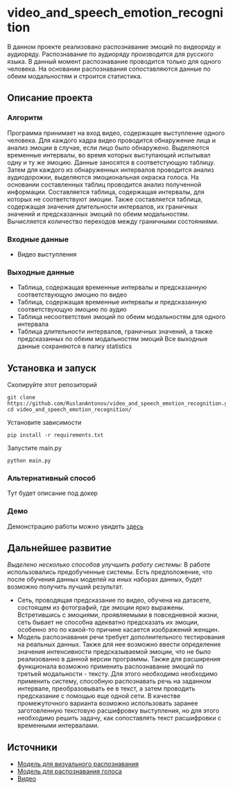 # video_and_speech_emotion_recognition
В данном проекте реализовано распознавание эмоций по видеоряду и аудиоряду. Распознавание по аудиоряду производится для русского языка. В данный момент распознавание проводится только для одного человека. На основании распознавания сопоставляются данные по обеим модальностям и строится статистика.

## Описание проекта
### Алгоритм
Программа принимает на вход видео, содержащее выступление одного человека. Для каждого кадра видео проводится обнаружение лица и анализ эмоции в случае, если лицо было обнаружено. Выделяются временные интервалы, во время которых выступающий испытывал одну и ту же эмоцию. Данные заносятся в соответстующую таблицу.
Затем для каждого из обнаруженных интервалов проводится анализ аудиодорожки, выделяются эмоциональная окраска голоса.
На основании составленных таблиц проводится анализ полученной информации. Составляется таблица, содержащая интервалы, для которых не соответствуют эмоции. Также составляется таблица, содержащая значения длительности интервалов, их граничных значений и предсказанных эмоций по обеим модальностям. Вычисляется количество переходов между граничными состояниями.

### Входные данные
- Видео выступления
### Выходные данные
- Таблица, содержащая временные интервалы и предсказанную соответствующую эмоцию по видео
- Таблица, содержащая временные интервалы и предсказанную соответствующую эмоцию по аудио
- Таблица несоответствия эмоций по обеим модальностям для одного интервала
- Таблица длительности интервалов, граничных значений, а также предсказанных по обеим модальностям эмоций
Все выходные данные сохраняются в папку statistics

## Установка и запуск
Скопируйте этот репозиторий
```
git clone https://github.com/RuslanAntonov/video_and_speech_emotion_recognition.git
cd video_and_speech_emotion_recognition/
```
Установите зависимости
```
pip install -r requirements.txt
```
Запустите main.py
```
python main.py
```

### Альтернативный способ
Тут будет описание под докер

### Демо
Демонстрацию работы можно увидеть [здесь](https://github.com/RuslanAntonov/video_and_speech_emotion_recognition/blob/main/video_and_speech_emotion_recognition.ipynb)

## Дальнейшее развитие
*Выделено несколько способов улучшить работу системы:*
В работе использовались предобученные системы. Есть предположение, что после обучения данных моделей на иных наборах данных, будет возможно получить лучший результат.
- Сеть, проводящая предсказание по видео, обучена на датасете, состоящем из фотографий, где эмоции ярко выражены. Встретившись с эмоциями, проявляемыми в повседневной жизни, сеть бывает не способна адекватно предсказать их эмоции, особенно это по какой-то причине касается изображений женщин.
- Модель распознавания речи требует дополнительного тестирования на реальных данных. Также для нее возможно ввести определение значения интенсивности предсказываемой эмоции, что не было реализованно в данной версии программы. 
Также для расширения функционала возможно применить распознавание эмоций по третьей модальности - тексту. Для этого необходимо необходимо применить систему, способную распознавать речь на заданном интервале, преобразовывать ее в текст, а затем проводить предсказание с помощью еще одной сети. В качестве промежуточного варианта возможно использовать заранее заготовленную текстовую расшифровку выступления, но для этого необходимо решить задачу, как сопоставлять текст расшифровки с временными интервалами.

## Источники
- [Модель для визуального распознавания](https://github.com/WuJie1010/Facial-Expression-Recognition.Pytorch)
- [Модель для распознавания голоса](https://huggingface.co/Aniemore/wav2vec2-xlsr-53-russian-emotion-recognition)
- [Видео](https://youtu.be/ycHYHOGmKLY)
